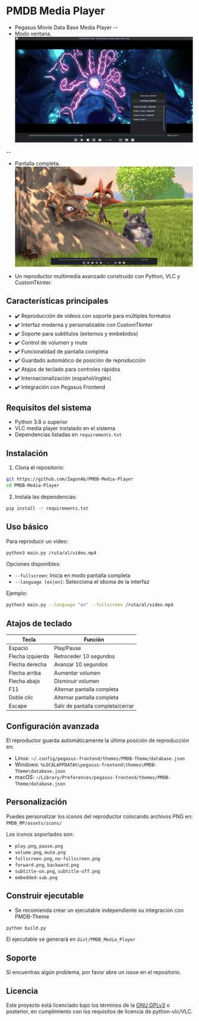 # PMDB Media Player
- Pegasus Movie Data Base Media Player
--
- Modo ventana.
![screenshot](https://github.com/ZagonAb/PMDB-Media-Player/blob/1ce3b7a661f3fd3d872408b2826129e12b2e08ba/.meta/screenshots/screen.png)

--
- Pantalla completa.
![screenshot1](https://github.com/ZagonAb/PMDB-Media-Player/blob/1ce3b7a661f3fd3d872408b2826129e12b2e08ba/.meta/screenshots/screen1.png)

- Un reproductor multimedia avanzado construido con Python, VLC y CustomTkinter.

## Características principales

- ✔️ Reproducción de videos con soporte para múltiples formatos
- ✔️ Interfaz moderna y personalizable con CustomTkinter
- ✔️ Soporte para subtítulos (externos y embebidos)
- ✔️ Control de volumen y mute
- ✔️ Funcionalidad de pantalla completa
- ✔️ Guardado automático de posición de reproducción
- ✔️ Atajos de teclado para controles rápidos
- ✔️ Internacionalización (español/inglés)
- ✔️ Integración con Pegasus Frontend

## Requisitos del sistema

- Python 3.8 o superior
- VLC media player instalado en el sistema
- Dependencias listadas en `requirements.txt`

## Instalación

1. Clona el repositorio:
```bash
git https://github.com/ZagonAb/PMDB-Media-Player
cd PMDB-Media-Player
```

2. Instala las dependencias:
```bash
pip install -r requirements.txt
```

## Uso básico

Para reproducir un video:

```bash
python3 main.py /ruta/al/video.mp4
```

Opciones disponibles:
- `--fullscreen`: Inicia en modo pantalla completa
- `--language [es|en]`: Selecciona el idioma de la interfaz

Ejemplo:
```bash
python3 main.py --language "en" --fullscreen /ruta/al/video.mp4
```

## Atajos de teclado

| Tecla               | Función                          |
|---------------------|----------------------------------|
| Espacio             | Play/Pause                       |
| Flecha izquierda    | Retroceder 10 segundos           |
| Flecha derecha      | Avanzar 10 segundos              |
| Flecha arriba       | Aumentar volumen                 |
| Flecha abajo        | Disminuir volumen                |
| F11                 | Alternar pantalla completa       |
| Doble clic          | Alternar pantalla completa       |
| Escape              | Salir de pantalla completa/cerrar|

## Configuración avanzada

El reproductor guarda automáticamente la última posición de reproducción en:
- Linux: `~/.config/pegasus-frontend/themes/PMDB-Theme/database.json`
- Windows: `%LOCALAPPDATA%\pegasus-frontend\themes\PMDB-Theme\database.json`
- macOS: `~/Library/Preferences/pegasus-frontend/themes/PMDB-Theme/database.json`

## Personalización

Puedes personalizar los iconos del reproductor colocando archivos PNG en:
`PMDB_MP/assets/icons/`

Los iconos soportados son:
- `play.png`, `pause.png`
- `volume.png`, `mute.png`
- `fullscreen.png`, `no-fullscreen.png`
- `forward.png`, `backward.png`
- `subtitle-on.png`, `subtitle-off.png`
- `embedded-sub.png`

## Construir ejecutable

- Se recomienda crear un ejecutable independiente su integracion con PMDB-Theme

```bash
python build.py
```

El ejecutable se generará en `dist/PMDB_Media_Player`

## Soporte

Si encuentras algún problema, por favor abre un issue en el repositorio.

## Licencia

Este proyecto está licenciado bajo los términos de la [GNU GPLv3](https://www.gnu.org/licenses/gpl-3.0.html) o posterior, en cumplimiento con los requisitos de licencia de python-vlc/VLC.
